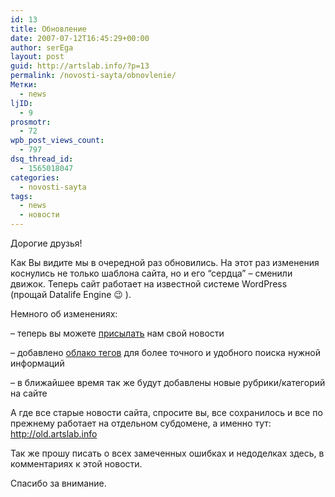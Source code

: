 ```yaml
---
id: 13
title: Обновление
date: 2007-07-12T16:45:29+00:00
author: serEga
layout: post
guid: http://artslab.info/?p=13
permalink: /novosti-sayta/obnovlenie/
Метки:
  - news
ljID:
  - 9
prosmotr:
  - 72
wpb_post_views_count:
  - 797
dsq_thread_id:
  - 1565018047
categories:
  - novosti-sayta
tags:
  - news
  - новости
---
```

Дорогие друзья!

Как Вы видите мы в очередной раз обновились. На этот раз изменения коснулись не только шаблона сайта, но и его &#8220;сердца&#8221; &#8211; сменили движок. Теперь сайт работает на известной системе WordPress (прощай Datalife Engine 😉 ).

Немного об изменениях:

&#8211; теперь вы можете <a TITLE="Прислать новость" HREF="http://artslab.info/?page_id=5">присылать</a> нам свой новости

&#8211; добавлено <a TITLE="Облако тегов" HREF="http://artslab.info/?page_id=6">облако тегов</a> для более точного и удобного поиска нужной информаций

&#8211; в ближайшее время так же будут добавлены новые рубрики/категорий на сайте

А где все старые новости сайта, спросите вы, все сохранилось и все по прежнему работает на отдельном субдомене, а именно тут: <a TARGET="_blank" TITLE="Старый artslab" HREF="http://old.artslab.info">http://old.artslab.info</a>

Так же прошу писать о всех замеченных ошибках и недоделках здесь, в комментариях к этой новости.

Спасибо за внимание.